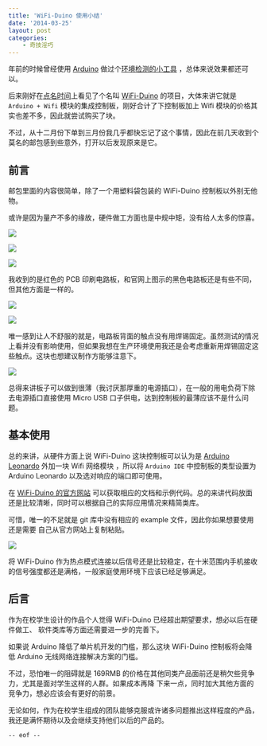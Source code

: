```yaml
---
title: 'WiFi-Duino 使用小结'
date: '2014-03-25'
layout: post
categories:
    - 奇技淫巧
---
```




年前的时候曾经使用 [Arduino](http://arduino.cc/) 做过个[环境检测的小工具](http://graceco.de/envir/) ，总体来说效果都还可以。

后来刚好在[点名时间](http://www.demohour.com/projects/334049)上看见了个名叫
[WiFi-Duino](http://www.winterland.me/wifi-duino/) 的项目，大体来讲它就是
``Arduino + Wifi`` 模块的集成控制板，刚好合计了下控制板加上 Wifi 模块的价格其实也差不多，因此就尝试购买了块。

不过，从十二月份下单到三月份我几乎都快忘记了这个事情，因此在前几天收到个莫名的邮包感到些意外，打开以后发现原来是它。


## 前言

邮包里面的内容很简单，除了一个用塑料袋包装的 WiFi-Duino 控制板以外别无他物。

或许是因为量产不多的缘故，硬件做工方面也是中规中矩，没有给人太多的惊喜。

![](http://files.gracecode.com/2014_03_25/1395712827@640.png)

![](http://files.gracecode.com/2014_03_25/1395713259.jpg)

![](http://files.gracecode.com/2014_03_25/1395713323.jpg)

我收到的是红色的 PCB 印刷电路板，和官网上图示的黑色电路板还是有些不同，但其他方面是一样的。

![](http://files.gracecode.com/2014_03_25/1395713372.jpg)

![](http://files.gracecode.com/2014_03_25/1395713339.jpg)

唯一感到让人不舒服的就是，电路板背面的触点没有用焊锡固定。虽然测试的情况上看并没有影响使用，但如果我想在生产环境使用我还是会考虑重新用焊锡固定这些触点。这块也想建议制作方能够注意下。

![](http://files.gracecode.com/2014_03_25/1395713685.png)

总得来讲板子可以做到很薄（我讨厌那厚重的电源插口），在一般的用电负荷下除去电源插口直接使用 Micro USB 口子供电，达到控制板的最薄应该不是什么问题。



## 基本使用

总的来讲，从硬件方面上说 WiFi-Duino 这块控制板可以认为是 [Arduino
Leonardo](http://arduino.cc/en/Main/arduinoBoardLeonardo) 外加一块 Wifi 网络模块
，所以将 ``Arduino IDE`` 中控制板的类型设置为 Arduino Leonardo 以及选对响应的端口即可使用。

在 [WiFi-Duino 的官方网站](http://www.winterland.me/wifi-duino/) 可以获取相应的文档和示例代码。总的来讲代码放面还是比较清晰，同时可以根据自己的实际应用情况来精简类库。

可惜，唯一的不足就是 git 库中没有相应的 example 文件，因此你如果想要使用还是需要
自己从官方网站上复制粘贴。

![](http://files.gracecode.com/2014_03_25/1395713929.jpg)

将 WiFi-Duino 作为热点模式连接以后信号还是比较稳定，在十米范围内手机接收的信号强度都还是满格，一般家庭使用环境下应该已经足够满足。


## 后言

作为在校学生设计的作品个人觉得 WiFi-Duino 已经超出期望要求，想必以后在硬件做工、
软件类库等方面还需要进一步的完善下。

如果说 Arduino 降低了单片机开发的门槛，那么这块 WiFi-Duino 控制板将会降低
Arduino 无线网络连接解决方案的门槛。

不过，恐怕唯一的阻碍就是 169RMB
的价格在其他同类产品面前还是稍欠些竞争力，尤其是面对学生这样的人群。如果成本再降
下来一点，同时加大其他方面的竞争力，想必应该会有更好的前景。

无论如何，作为在校学生组成的团队能够克服或许诸多问题推出这样程度的产品，我还是满怀期待以及会继续支持他们以后的产品的。

``-- eof --``

